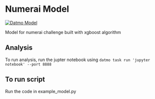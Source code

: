 # Numerai Model

[![Datmo Model](https://beta.datmo.io/shabazp/numerai-model/badge.svg)](https://beta.datmo.io/shabazp/numerai-model)

Model for numerai challenge built with xgboost algorithm

## Analysis
To run analysis, run the jupter notebook using `datmo task run 'jupyter notebook' --port 8888`

## To run script
Run the code in example_model.py 

